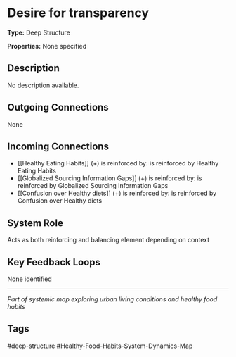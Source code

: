 # Desire for transparency

**Type:** Deep Structure

**Properties:** None specified

## Description
No description available.

## Outgoing Connections
None

## Incoming Connections
- [[Healthy Eating Habits]] (+) is reinforced by: is reinforced by Healthy Eating Habits
- [[Globalized Sourcing Information Gaps]] (+) is reinforced by: is reinforced by Globalized Sourcing Information Gaps
- [[Confusion over Healthy diets]] (+) is reinforced by: is reinforced by Confusion over Healthy diets

## System Role
Acts as both reinforcing and balancing element depending on context

## Key Feedback Loops
None identified

---
*Part of systemic map exploring urban living conditions and healthy food habits*

## Tags
#deep-structure #Healthy-Food-Habits-System-Dynamics-Map
